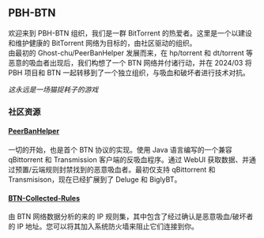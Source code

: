 ## PBH-BTN

欢迎来到 PBH-BTN 组织，我们是一群 BitTorrent 的热爱者。这里是一个以建设和维护健康的 BitTorrent 网络为目标的，由社区驱动的组织。  
由最初的 Ghost-chu/PeerBanHelper 发展而来，在 hp/torrent 和 dt/torrent 等恶意的吸血者出现后，我们构想了一个 BTN 网络并付诸行动，并在 2024/03 将 PBH 项目和 BTN 一起转移到了一个独立组织，与吸血和破坏者进行技术对抗。  

*这永远是一场猫捉耗子的游戏*

### 社区资源

#### [PeerBanHelper](https://github.com/PBH-BTN/PeerBanHelper)

一切的开始，也是首个 BTN 协议的实现。使用 Java 语言编写的一个兼容 qBittorrent 和 Transmission 客户端的反吸血程序。通过 WebUI 获取数据、并通过预置/云端规则封禁找到的恶意吸血者。最初仅支持 qBittorrent 和 Transmisison，现在已经扩展到了 Deluge 和 BiglyBT。

#### [BTN-Collected-Rules](https://github.com/PBH-BTN/BTN-Collected-Rules)

由 BTN 网络数据分析的来的 IP 规则集，其中包含了经过确认是恶意吸血/破坏者的 IP 地址。您可以将其加入系统防火墙来阻止它们连接到你。
